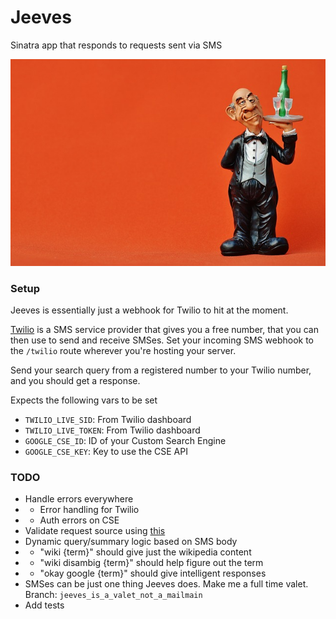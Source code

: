 # Jeeves
Sinatra app that responds to requests sent via SMS

![CC0 Public Domain](butler.jpg?raw=true "Jeeves")

### Setup
Jeeves is essentially just a webhook for Twilio to hit at the moment.

[Twilio](twilio.com) is a SMS service provider that gives you a free number, that you can then use to send and receive SMSes. Set your incoming SMS webhook to the `/twilio` route wherever you're hosting your server.

Send your search query from a registered number to your Twilio number, and you should get a response.

Expects the following vars to be set
 - `TWILIO_LIVE_SID`: From Twilio dashboard
 - `TWILIO_LIVE_TOKEN`: From Twilio dashboard
 - `GOOGLE_CSE_ID`: ID of your Custom Search Engine
 - `GOOGLE_CSE_KEY`: Key to use the CSE API

### TODO
 - Handle errors everywhere
 - - Error handling for Twilio
 - - Auth errors on CSE
 - Validate request source using [this](https://www.twilio.com/docs/api/security)
 - Dynamic query/summary logic based on SMS body
 - - "wiki {term}" should give just the wikipedia content
 - - "wiki disambig {term}" should help figure out the term
 - - "okay google {term}" should give intelligent responses
 - SMSes can be just one thing Jeeves does. Make me a full time valet. Branch: `jeeves_is_a_valet_not_a_mailmain`
 - Add tests
